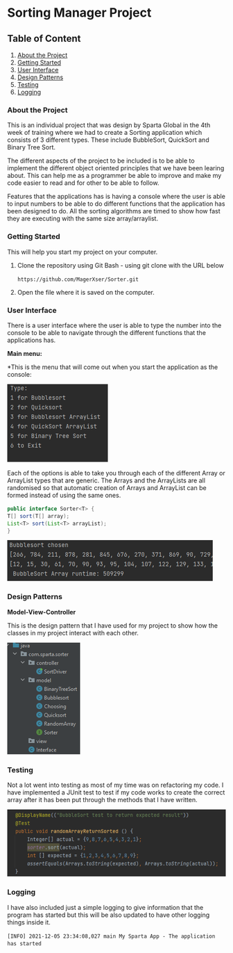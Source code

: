 # Sorting Manager Project

## Table of Content
1. [About the Project](#About-the-Project)
2. [Getting Started](#Getting-Started)
3. [User Interface](#User-Interface)
4. [Design Patterns](#Design-Patterns)
5. [Testing](#Testing)
6. [Logging](#Logging)

### About the Project 
This is an individual project that was design by Sparta Global in the 4th week of training where we had to create a Sorting application
which consists of 3 different types. These include BubbleSort, QuickSort and Binary Tree Sort.

The different aspects of the project to be included is to be able to implement the different object oriented principles that we have been learing
about. This can help me as a programmer be able to improve and make my code easier to read and for other to be able to follow. 

Features that the applications has is having a console where the user is able to input numbers to be able to do different functions that the 
application has been designed to do. All the sorting algorithms are timed to show how fast they are executing with the same size array/arraylist.

### Getting Started
This will help you start my project on your computer.

1. Clone the repository using Git Bash - using git clone with the URL below

    ```https://github.com/MagerXser/Sorter.git```
2. Open the file where it is saved on the computer.


### User Interface 
There is a user interface where the user is able to type the number into the console to be able to navigate through the different
functions that the applications has. 

**Main menu:**

*This is the menu that will come out when you start the application as the console:

![](screenshots/console.png)

Each of the options is able to take you through each of the different Array or ArrayList types that are generic. The Arrays and the ArrayLists
are all randomised so that automatic creation of Arrays and ArrayList can be formed instead of using the same ones.

```Java
public interface Sorter<T> {
T[] sort(T[] array);
List<T> sort(List<T> arrayList);
}
```

![](screenshots/bubblesort.png)

### Design Patterns

**Model-View-Controller**

This is the design pattern that I have used for my project to show how the classes in my project interact with each other.

![](screenshots/mvc.png)

### Testing 

Not a lot went into testing as most of my time was on refactoring my code. I have implemented a JUnit test to test if my code works 
to create the correct array after it has been put through the methods that I have written. 

![](screenshots/test.png)

### Logging
I have also included just a simple logging to give information that the program has started but this will be also updated to have other logging
things inside it.

```[INFO] 2021-12-05 23:34:08,027 main My Sparta App - The application has started```
